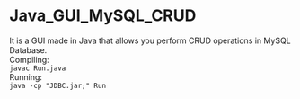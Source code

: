# Java_GUI_MySQL_CRUD
It is a GUI made in Java that allows you perform CRUD operations in MySQL Database.<br>
Compiling:<br>
``javac Run.java``<br>
Running:<br>
``java -cp "JDBC.jar;" Run``<br>
